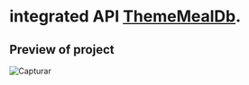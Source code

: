 # integrated API [ThemeMealDb](https://www.themealdb.com/api.php).

## Preview of project

![Capturar](https://user-images.githubusercontent.com/58139815/79151822-8868d600-7da1-11ea-8069-3d78b22bfefc.PNG)



